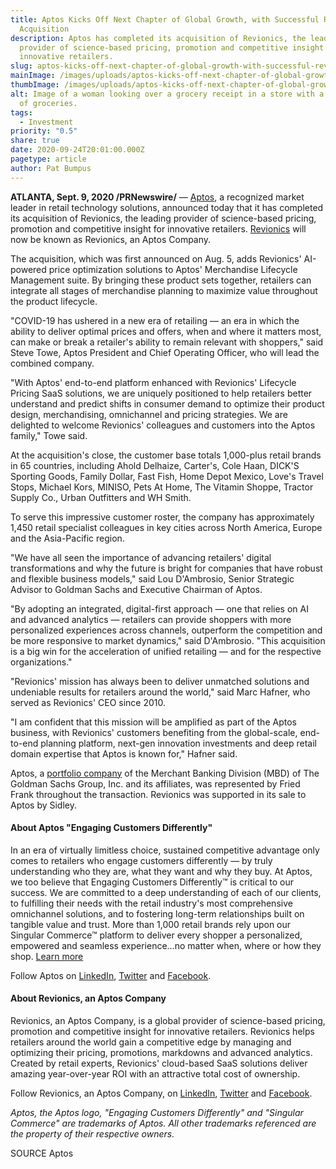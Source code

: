 ```yaml
---
title: Aptos Kicks Off Next Chapter of Global Growth, with Successful Revionics
  Acquisition
description: Aptos has completed its acquisition of Revionics, the leading
  provider of science-based pricing, promotion and competitive insight for
  innovative retailers.
slug: aptos-kicks-off-next-chapter-of-global-growth-with-successful-revionics-acquisition
mainImage: /images/uploads/aptos-kicks-off-next-chapter-of-global-growth-with-successful-revionics-acquisition-featured.jpg
thumbImage: /images/uploads/aptos-kicks-off-next-chapter-of-global-growth-with-successful-revionics-acquisition-thumb.jpg
alt: Image of a woman looking over a grocery receipt in a store with a cart full
  of groceries.
tags:
  - Investment
priority: "0.5"
share: true
date: 2020-09-24T20:01:00.000Z
pagetype: article
author: Pat Bumpus
---
```

**ATLANTA, Sept. 9, 2020 /PRNewswire/** — [Aptos](https://www.aptos.com/), a recognized market leader in retail technology solutions, announced today that it has completed its acquisition of Revionics, the leading provider of science-based pricing, promotion and competitive insight for innovative retailers. [Revionics](https://revionics.com/) will now be known as Revionics, an Aptos Company.

The acquisition, which was first announced on Aug. 5, adds Revionics' AI-powered price optimization solutions to Aptos' Merchandise Lifecycle Management suite. By bringing these product sets together, retailers can integrate all stages of merchandise planning to maximize value throughout the product lifecycle.

"COVID-19 has ushered in a new era of retailing — an era in which the ability to deliver optimal prices and offers, when and where it matters most, can make or break a retailer's ability to remain relevant with shoppers," said Steve Towe, Aptos President and Chief Operating Officer, who will lead the combined company.

"With Aptos' end-to-end platform enhanced with Revionics' Lifecycle Pricing SaaS solutions, we are uniquely positioned to help retailers better understand and predict shifts in consumer demand to optimize their product design, merchandising, omnichannel and pricing strategies. We are delighted to welcome Revionics' colleagues and customers into the Aptos family," Towe said.

At the acquisition's close, the customer base totals 1,000-plus retail brands in 65 countries, including Ahold Delhaize, Carter's, Cole Haan, DICK'S Sporting Goods, Family Dollar, Fast Fish, Home Depot Mexico, Love's Travel Stops, Michael Kors, MINISO, Pets At Home, The Vitamin Shoppe, Tractor Supply Co., Urban Outfitters and WH Smith.

To serve this impressive customer roster, the company has approximately 1,450 retail specialist colleagues in key cities across North America, Europe and the Asia-Pacific region.

"We have all seen the importance of advancing retailers' digital transformations and why the future is bright for companies that have robust and flexible business models," said Lou D'Ambrosio, Senior Strategic Advisor to Goldman Sachs and Executive Chairman of Aptos.

"By adopting an integrated, digital-first approach — one that relies on AI and advanced analytics — retailers can provide shoppers with more personalized experiences across channels, outperform the competition and be more responsive to market dynamics," said D'Ambrosio. "This acquisition is a big win for the acceleration of unified retailing — and for the respective organizations."

"Revionics' mission has always been to deliver unmatched solutions and undeniable results for retailers around the world," said Marc Hafner, who served as Revionics' CEO since 2010.

"I am confident that this mission will be amplified as part of the Aptos business, with Revionics' customers benefiting from the global-scale, end-to-end planning platform, next-gen innovation investments and deep retail domain expertise that Aptos is known for," Hafner said.

Aptos, a [portfolio company](https://www.aptos.com/news/aptos-acquisition-goldman-sachs) of the Merchant Banking Division (MBD) of The Goldman Sachs Group, Inc. and its affiliates, was represented by Fried Frank throughout the transaction. Revionics was supported in its sale to Aptos by Sidley.

#### About Aptos "Engaging Customers Differently"

In an era of virtually limitless choice, sustained competitive advantage only comes to retailers who engage customers differently — by truly understanding who they are, what they want and why they buy. At Aptos, we too believe that Engaging Customers Differently™ is critical to our success. We are committed to a deep understanding of each of our clients, to fulfilling their needs with the retail industry's most comprehensive omnichannel solutions, and to fostering long-term relationships built on tangible value and trust. More than 1,000 retail brands rely upon our Singular Commerce™ platform to deliver every shopper a personalized, empowered and seamless experience…no matter when, where or how they shop. [Learn more](https://www.aptos.com/)

Follow Aptos on [LinkedIn](https://www.linkedin.com/company/aptos-retail/), [Twitter](https://twitter.com/Aptos_Retail) and [Facebook](https://www.facebook.com/AptosRetail).

#### About Revionics, an Aptos Company

Revionics, an Aptos Company, is a global provider of science-based pricing, promotion and competitive insight for innovative retailers. Revionics helps retailers around the world gain a competitive edge by managing and optimizing their pricing, promotions, markdowns and advanced analytics. Created by retail experts, Revionics' cloud-based SaaS solutions deliver amazing year-over-year ROI with an attractive total cost of ownership.

Follow Revionics, an Aptos Company, on [LinkedIn](https://www.linkedin.com/company/revionics/), [Twitter](https://twitter.com/Revionics) and [Facebook](https://www.facebook.com/Revionics).

*Aptos, the Aptos logo, "Engaging Customers Differently" and "Singular Commerce" are trademarks of Aptos. All other trademarks referenced are the property of their respective owners.*

SOURCE Aptos
